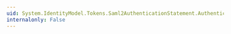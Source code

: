 ```yaml
---
uid: System.IdentityModel.Tokens.Saml2AuthenticationStatement.AuthenticationContext
internalonly: False
---
```

